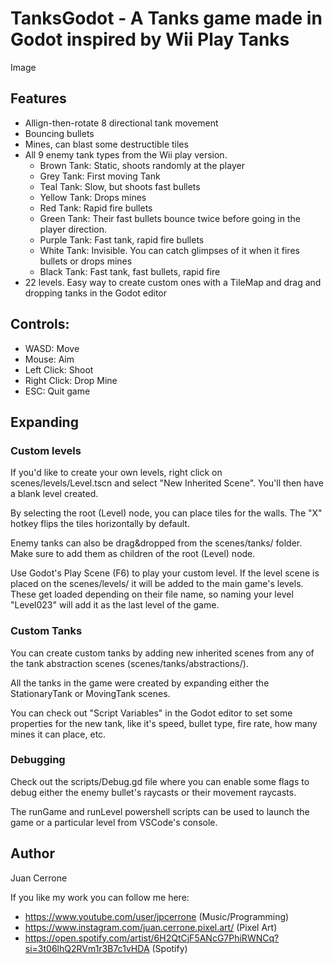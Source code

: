 # TanksGodot - A Tanks game made in Godot inspired by Wii Play Tanks

Image

## Features
* Allign-then-rotate 8 directional tank movement
* Bouncing bullets
* Mines, can blast some destructible tiles
* All 9 enemy tank types from the Wii play version.
    * Brown Tank: Static, shoots randomly at the player
    * Grey Tank: First moving Tank
    * Teal Tank: Slow, but shoots fast bullets
    * Yellow Tank: Drops mines
    * Red Tank: Rapid fire bullets
    * Green Tank: Their fast bullets bounce twice before going in the player direction.
    * Purple Tank: Fast tank, rapid fire bullets
    * White Tank: Invisible. You can catch glimpses of it when it fires bullets or drops mines
    * Black Tank: Fast tank, fast bullets, rapid fire
* 22 levels. Easy way to create custom ones with a TileMap and drag and dropping tanks in the Godot editor

## Controls:
* WASD: Move
* Mouse: Aim
* Left Click: Shoot
* Right Click: Drop Mine
* ESC: Quit game

## Expanding
### Custom levels
If you'd like to create your own levels, right click on scenes/levels/Level.tscn and select "New Inherited Scene". You'll then have a blank level created.

By selecting the root (Level) node, you can place tiles for the walls. The "X" hotkey flips the tiles horizontally by default.

Enemy tanks can also be drag&dropped from the scenes/tanks/ folder. Make sure to add them as children of the root (Level) node.

Use Godot's Play Scene (F6) to play your custom level. If the level scene is placed on the scenes/levels/ it will be added to the main game's levels. These get loaded depending on their file name, so naming your level "Level023" will add it as the last level of the game.

### Custom Tanks
You can create custom tanks by adding new inherited scenes from any of the tank abstraction scenes (scenes/tanks/abstractions/).

All the tanks in the game were created by expanding either the StationaryTank or MovingTank scenes.

You can check out "Script Variables" in the Godot editor to set some properties for the new tank, like it's speed, bullet type, fire rate, how many mines it can place, etc.

### Debugging
Check out the scripts/Debug.gd file where you can enable some flags to debug either the enemy bullet's raycasts or their movement raycasts.

The runGame and runLevel powershell scripts can be used to launch the game or a particular level from VSCode's console.

## Author
Juan Cerrone

If you like my work you can follow me here:
* https://www.youtube.com/user/jpcerrone (Music/Programming)
* https://www.instagram.com/juan.cerrone.pixel.art/ (Pixel Art)
* https://open.spotify.com/artist/6H2QtCjF5ANcG7PhiRWNCq?si=3t06lhQ2RVm1r3B7c1vHDA (Spotify)

